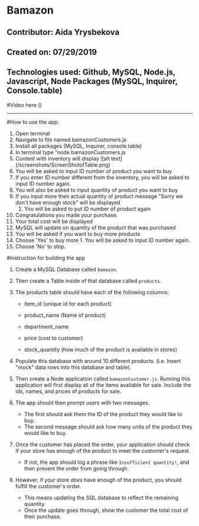 # Bamazon
Contributor: Aida Yrysbekova
---------
Created on: 07/29/2019
---------
Technologies used: Github, MySQL, Node.js, Javascript, Node Packages (MySQL, Inquirer, Console.table)
-----------------------------
#Video here ()

-----------------------------
#How to use the app:
1. Open terminal
2. Navigate to file named bamazonCustomers.js
3. Install all packages (MySQL, Inquirer, console.table)
4. In terminal type "node bamazonCustomers.js
5. Content with inventory will display
 ![alt text] (/screenshots/ScreenShotofTable.png)
6. You will be asked to input ID number of product you want to buy
  1. If you enter ID number different from the inventory, you will be asked to input ID number again. 
7. You will also be asked to input quantity of product you want to buy
  1. If you input more then actual quantity of product message "Sorry we don't have enough stock" will be displayed
     1. You will be asked to put ID number of product again
8. Congratulations you made your purchase.
9. Your total cost will be displayed
10. MySQL will update on quantity of the product that was purchased
11. You will be asked if you want to buy more products
  1. Choose 'Yes' to buy more
    1. You will be asked to input ID number again.
  2. Choose 'No' to stop.


#Instruction for building the app
1. Create a MySQL Database called `bamazon`.

2. Then create a Table inside of that database called `products`.

3. The products table should have each of the following columns:

   * item_id (unique id for each product)

   * product_name (Name of product)

   * department_name

   * price (cost to customer)

   * stock_quantity (how much of the product is available in stores)

4. Populate this database with around 10 different products. (i.e. Insert "mock" data rows into this database and table).

5. Then create a Node application called `bamazonCustomer.js`. Running this application will first display all of the items available for sale. Include the ids, names, and prices of products for sale.

6. The app should then prompt users with two messages.

   * The first should ask them the ID of the product they would like to buy.
   * The second message should ask how many units of the product they would like to buy.

7. Once the customer has placed the order, your application should check if your store has enough of the product to meet the customer's request.

   * If not, the app should log a phrase like `Insufficient quantity!`, and then prevent the order from going through.

8. However, if your store _does_ have enough of the product, you should fulfill the customer's order.
   * This means updating the SQL database to reflect the remaining quantity.
   * Once the update goes through, show the customer the total cost of their purchase.

